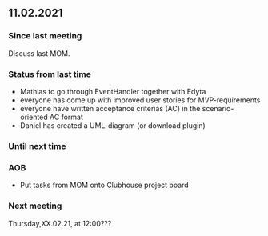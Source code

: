 ## 11.02.2021

### Since last meeting
Discuss last MOM.

### Status from last time
- Mathias to go through EventHandler together with Edyta
- everyone has come up with improved user stories for MVP-requirements
- everyone have written acceptance criterias (AC) in the scenario-oriented AC format
- Daniel has created a UML-diagram (or download plugin)

### Until next time


### AOB
- Put tasks from MOM onto Clubhouse project board

### Next meeting
Thursday,XX.02.21, at 12:00???
